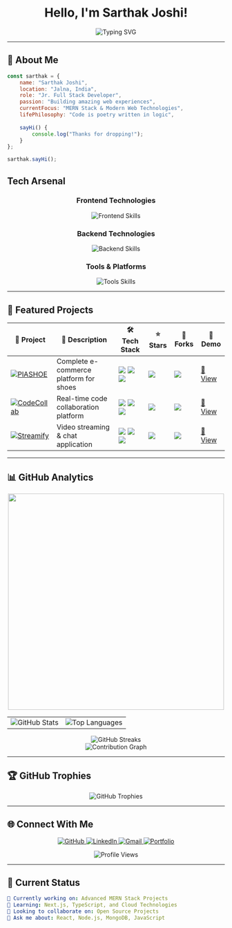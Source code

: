 # <div align="center">Hello, I'm Sarthak Joshi!</div>

<div align="center">
  <img src="https://readme-typing-svg.herokuapp.com?font=Fira+Code&weight=600&size=28&duration=4000&pause=1000&color=C0C0C0&center=true&vCenter=true&multiline=true&width=800&height=120&lines=Jr.+Full+Stack+Developer;Passionate+Code+Craftsman;Problem+Solving+Enthusiast" alt="Typing SVG" />
</div>



---

## 🚀 About Me

```javascript
const sarthak = {
    name: "Sarthak Joshi",
    location: "Jalna, India",
    role: "Jr. Full Stack Developer",
    passion: "Building amazing web experiences",
    currentFocus: "MERN Stack & Modern Web Technologies",
    lifePhilosophy: "Code is poetry written in logic",
    
    sayHi() {
        console.log("Thanks for dropping!");
    }
};

sarthak.sayHi();


```


## Tech Arsenal

<div align="center">

### Frontend Technologies
<p>
  <img src="https://skillicons.dev/icons?i=react,nextjs,typescript,javascript,html,css,tailwind,bootstrap,materialui,figma" alt="Frontend Skills" />
</p>

### Backend Technologies  
<p>
  <img src="https://skillicons.dev/icons?i=nodejs,express,mongodb,mysql,python,java,cpp,c" alt="Backend Skills" />
</p>

### Tools & Platforms
<p>
  <img src="https://skillicons.dev/icons?i=git,github,vscode,aws,vercel,netlify,postman,docker" alt="Tools Skills" />
</p>

</div>



---

## 🌟 Featured Projects



<table align="center">
  <thead>
    <tr>
      <th>🎯 Project</th>
      <th>📝 Description</th>
      <th>🛠️ Tech Stack</th>
      <th>⭐ Stars</th>
      <th>🍴 Forks</th>
      <th>🔗 Demo</th>
    </tr>
  </thead>
  <tbody>
    <tr>
      <td>
        <a href="https://github.com/sarthak12005/PlASHOE">
         <img src="https://img.shields.io/badge/PlASHOE-E-commerce-ff6b6b?style=for-the-badge&logo=shopify&logoColor=white" alt="PlASHOE"/>
        </a>
      </td>
      <td>Complete e-commerce platform for shoes</td>
      <td>
        <img src="https://img.shields.io/badge/React-61DAFB?style=flat&logo=react&logoColor=black"/>
        <img src="https://img.shields.io/badge/Node.js-339933?style=flat&logo=node.js&logoColor=white"/>
        <img src="https://img.shields.io/badge/MongoDB-47A248?style=flat&logo=mongodb&logoColor=white"/>
      </td>
      <td><img src="https://img.shields.io/github/stars/sarthak12005/PlASHOE?style=social"/></td>
      <td><img src="https://img.shields.io/github/forks/sarthak12005/PlASHOE?style=social"/></td>
      <td><a href="https://github.com/sarthak12005/PlASHOE">🔗 View</a></td>
    </tr>
    <tr>
      <td>
        <a href="https://github.com/sarthak12005/codecollab">
          <img src="https://img.shields.io/badge/CodeCollab-Collaboration-4ecdc4?style=for-the-badge&logo=visualstudiocode&logoColor=white" alt="CodeCollab"/>
        </a>
      </td>
      <td>Real-time code collaboration platform</td>
      <td>
        <img src="https://img.shields.io/badge/React-61DAFB?style=flat&logo=react&logoColor=black"/>
        <img src="https://img.shields.io/badge/Socket.io-010101?style=flat&logo=socket.io&logoColor=white"/>
        <img src="https://img.shields.io/badge/WebRTC-333333?style=flat&logo=webrtc&logoColor=white"/>
      </td>
      <td><img src="https://img.shields.io/github/stars/sarthak12005/codecollab?style=social"/></td>
      <td><img src="https://img.shields.io/github/forks/sarthak12005/codecollab?style=social"/></td>
      <td><a href="https://github.com/sarthak12005/codecollab">🔗 View</a></td>
    </tr>
    <tr>
      <td>
        <a href="https://github.com/sarthak12005/streamify">
          <img src="https://img.shields.io/badge/Streamify-Video Chat-ff7675?style=for-the-badge&logo=youtube&logoColor=white" alt="Streamify"/>
        </a>
      </td>
      <td>Video streaming & chat application</td>
      <td>
        <img src="https://img.shields.io/badge/React-61DAFB?style=flat&logo=react&logoColor=black"/>
        <img src="https://img.shields.io/badge/Stream-005FFF?style=flat&logo=stream&logoColor=white"/>
        <img src="https://img.shields.io/badge/WebRTC-333333?style=flat&logo=webrtc&logoColor=white"/>
      </td>
      <td><img src="https://img.shields.io/github/stars/sarthak12005/streamify?style=social"/></td>
      <td><img src="https://img.shields.io/github/forks/sarthak12005/streamify?style=social"/></td>
      <td><a href="https://github.com/sarthak12005/streamify">🔗 View</a></td>
    </tr>
  </tbody>
</table>

---

## 📊 GitHub Analytics

<div align="center">
  <img src="https://user-images.githubusercontent.com/74038190/225813708-98b745f2-7d22-48cf-9150-083f1b00d6c9.gif" width="500">
</div>

<div align="center">
  <table>
    <tr>
      <td>
        <img src="https://github-readme-stats.vercel.app/api?username=sarthak12005&show_icons=true&theme=tokyonight&hide_border=true&count_private=true" alt="GitHub Stats" />
      </td>
      <td>
        <img src="https://github-readme-stats.vercel.app/api/top-langs/?username=sarthak12005&layout=compact&theme=tokyonight&hide_border=true" alt="Top Languages" />
      </td>
    </tr>
  </table>
</div>

<div align="center">
  <img src="https://streak-stats.demolab.com/?user=sarthak12005&theme=tokyonight&hide_border=true" alt="GitHub Streaks" />
</div>

<div align="center">
  <img src="https://github-readme-activity-graph.vercel.app/graph?username=sarthak12005&bg_color=1a1b27&color=38bdae&line=70a5fd&point=bf91f3&area=true&hide_border=true" alt="Contribution Graph" />
</div>

---

## 🏆 GitHub Trophies

<div align="center">
  <p align="center"> <img src="https://github-profile-trophy.vercel.app/?username=sarthak12005&theme=tokyonight&no-frame=true&no-bg=true&margin-w=4" alt="GitHub Trophies"/> 
</p>
</div>

---

## 🌐 Connect With Me

<div align="center">
  <p>
    <a href="https://github.com/sarthak12005">
      <img src="https://img.shields.io/badge/GitHub-100000?style=for-the-badge&logo=github&logoColor=white" alt="GitHub"/>
    </a>
    <a href="https://www.linkedin.com/in/sarthakjoshi1535">
      <img src="https://img.shields.io/badge/LinkedIn-0077B5?style=for-the-badge&logo=linkedin&logoColor=white" alt="LinkedIn"/>
    </a>
    <a href="mailto:sarthakjoshi12005@gmail.com">
      <img src="https://img.shields.io/badge/Gmail-D14836?style=for-the-badge&logo=gmail&logoColor=white" alt="Gmail"/>
    </a>
    <a href="https://saarthak.vercel.app">
      <img src="https://img.shields.io/badge/Portfolio-000000?style=for-the-badge&logo=vercel&logoColor=white" alt="Portfolio"/>
    </a>
  </p>
  
  <img src="https://komarev.com/ghpvc/?username=sarthak12005&label=Profile%20Views&color=0e75b6&style=flat" alt="Profile Views" />
</div>

---

## 💭 Current Status

```yaml
🔭 Currently working on: Advanced MERN Stack Projects
🌱 Learning: Next.js, TypeScript, and Cloud Technologies
👯 Looking to collaborate on: Open Source Projects
💬 Ask me about: React, Node.js, MongoDB, JavaScript
```
